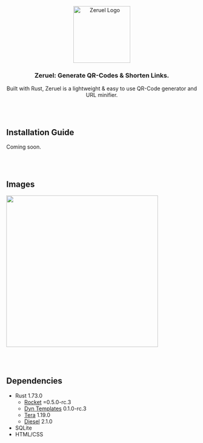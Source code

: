 <p align="center"><a href="#" target="_blank" rel="noreferrer noopener"><img width="150" alt="Zeruel Logo" src="https://media.discordapp.net/attachments/590667063165583409/1129305206400757830/Zeruallogoo.png?width=682&height=682"></a></p>


<h3 align="center"> Zeruel: Generate QR-Codes & Shorten Links.</h3>

<p align="center">Built with Rust, Zeruel is a lightweight & easy to use QR-Code generator and URL minifier.</p>


<br/><br/>
## Installation Guide
Coming soon.

<br/><br/>
## Images

<a href="#" target="_blank" rel="noreferrer noopener"><img width="400" src="https://media.discordapp.net/attachments/590667063165583409/1129305987816357988/image.png?width=1187&height=681"></a>

<br/><br/>
## Dependencies
<ul>
  <li>Rust 1.73.0
    <ul>
        <li><a href="https://crates.io/crates/rocket">Rocket</a> =0.5.0-rc.3</li>
        <li><a href="https://crates.io/crates/rocket_dyn_templates">Dyn Templates</a> 0.1.0-rc.3</li>
        <li><a href="https://crates.io/crates/tera">Tera</a> 1.19.0</li>
        <li><a href="https://crates.io/crates/diesel">Diesel</a> 2.1.0</li>
    </ul>
  </li>
  <li>SQLite</li>
  <li>HTML/CSS</li>
</ul> 